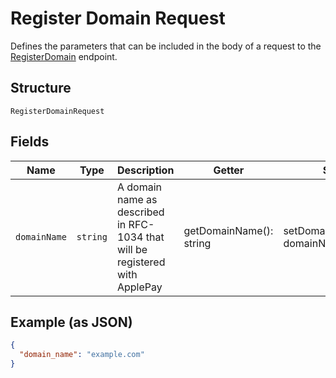 
# Register Domain Request

Defines the parameters that can be included in the body of
a request to the [RegisterDomain](#endpoint-registerdomain) endpoint.

## Structure

`RegisterDomainRequest`

## Fields

| Name | Type | Description | Getter | Setter |
|  --- | --- | --- | --- | --- |
| `domainName` | `string` | A domain name as described in RFC-1034 that will be registered with ApplePay | getDomainName(): string | setDomainName(string domainName): void |

## Example (as JSON)

```json
{
  "domain_name": "example.com"
}
```

